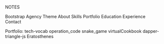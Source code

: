 NOTES

Bootstrap Agency Theme
About Skills Portfolio Education Experience Contact


Portfolio:
  tech-vocab
  operation_code
  snake_game
  virtualCookbook
  dapper-triangle-js
  Eratosthenes
